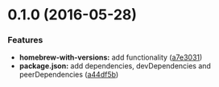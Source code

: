 <a name="0.1.0"></a>
# 0.1.0 (2016-05-28)


### Features

* **homebrew-with-versions:** add functionality ([a7e3031](https://github.com/tomchentw/avn-homebrew-with-versions/commit/a7e3031))
* **package.json:** add dependencies, devDependencies and peerDependencies ([a44df5b](https://github.com/tomchentw/avn-homebrew-with-versions/commit/a44df5b))



